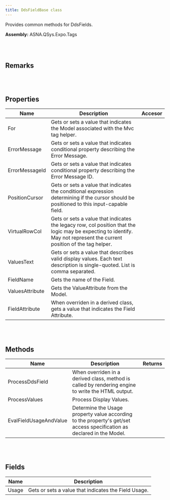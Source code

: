 ```yaml
---
title: DdsFieldBase class
---
```


Provides common methods for DdsFields.

**Assembly:** ASNA.QSys.Expo.Tags

<br>
<br>

## Remarks

<br>
<br>

## Properties
| Name | Description | Accesor
| --- | --- | ---
| For | Gets or sets a value that indicates the Model associated with the Mvc tag helper. | 
| ErrorMessage | Gets or sets a value that indicates conditional property describing the Error Message. | 
| ErrorMessageId | Gets or sets a value that indicates conditional property describing the Error Message ID. | 
| PositionCursor | Gets or sets a value that indicates the conditional expression determining if the cursor should be positioned to this input-capable field. | 
| VirtualRowCol | Gets or sets a value that indicates the legacy row, col position that the logic may be expecting to identify. May not represent the current position of the tag helper. | 
| ValuesText | Gets or sets a value that describes valid display values. Each text description is single-quoted. List is comma separated. | 
| FieldName | Gets the name of the Field. | 
| ValuesAttribute | Gets the ValueAttribute from the Model. | 
| FieldAttribute | When overriden in a derived class, gets a value that indicates the Field Attribute. | 

<br>
<br>

## Methods
| Name | Description | Returns
| --- | --- | ---
| ProcessDdsField | When overriden in a derived class, method is called by rendering engine to write the HTML output. | 
| ProcessValues | Process Display Values. | 
| EvalFieldUsageAndValue | Determine the Usage property value according to the property's get/set access specification as declared in the Model. | 

<br>
<br>

## Fields

| Name | Description
| --- | --- 
| Usage | Gets or sets a value that indicates the Field Usage.

<br>
<br>

